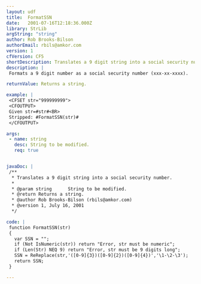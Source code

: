 ```yaml
---
layout: udf
title:  FormatSSN
date:   2001-07-16T12:18:36.000Z
library: StrLib
argString: "string"
author: Rob Brooks-Bilson
authorEmail: rbils@amkor.com
version: 1
cfVersion: CF5
shortDescription: Translates a 9 digit string into a social security number.
description: |
 Formats a 9 digit number as a social security number (xxx-xx-xxxx).

returnValue: Returns a string.

example: |
 <CFSET str="999999999">
 <CFOUTPUT>
 Given str=#str#<BR>
 Stripped: #FormatSSN(str)#
 </CFOUTPUT>

args:
 - name: string
   desc: String to be modified.
   req: true


javaDoc: |
 /**
  * Translates a 9 digit string into a social security number.
  * 
  * @param string      String to be modified. 
  * @return Returns a string. 
  * @author Rob Brooks-Bilson (rbils@amkor.com) 
  * @version 1, July 16, 2001 
  */

code: |
 function FormatSSN(str)
 {
   var SSN = "";
   if (Not IsNumeric(str)) return "Error, str must be numeric";
   if (Len(Str) NEQ 9) return "Error, str must be 9 digits long";
   SSN = ReReplace(str,'([0-9]{3})([0-9]{2})([0-9]{4})','\1-\2-\3');
   return SSN;
 }

---
```


